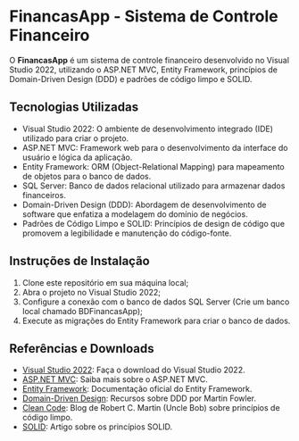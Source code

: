 # FinancasApp - Sistema de Controle Financeiro

O **FinancasApp** é um sistema de controle financeiro desenvolvido no Visual Studio 2022, utilizando o ASP.NET MVC, Entity Framework, princípios de Domain-Driven Design (DDD) e padrões de código limpo e SOLID.

## Tecnologias Utilizadas

- Visual Studio 2022: O ambiente de desenvolvimento integrado (IDE) utilizado para criar o projeto.
- ASP.NET MVC: Framework web para o desenvolvimento da interface do usuário e lógica da aplicação.
- Entity Framework: ORM (Object-Relational Mapping) para mapeamento de objetos para o banco de dados.
- SQL Server: Banco de dados relacional utilizado para armazenar dados financeiros.
- Domain-Driven Design (DDD): Abordagem de desenvolvimento de software que enfatiza a modelagem do domínio de negócios.
- Padrões de Código Limpo e SOLID: Princípios de design de código que promovem a legibilidade e manutenção do código-fonte.

## Instruções de Instalação

1. Clone este repositório em sua máquina local;
2. Abra o projeto no Visual Studio 2022;
3. Configure a conexão com o banco de dados SQL Server (Crie um banco local chamado BDFinancasApp);
4. Execute as migrações do Entity Framework para criar o banco de dados.

## Referências e Downloads

- [Visual Studio 2022](https://visualstudio.microsoft.com/pt-br/downloads/): Faça o download do Visual Studio 2022.
- [ASP.NET MVC](https://dotnet.microsoft.com/apps/aspnet/mvc): Saiba mais sobre o ASP.NET MVC.
- [Entity Framework](https://docs.microsoft.com/en-us/ef/): Documentação oficial do Entity Framework.
- [Domain-Driven Design](https://martinfowler.com/tags/domain%20driven%20design.html): Recursos sobre DDD por Martin Fowler.
- [Clean Code](https://blog.cleancoder.com/): Blog de Robert C. Martin (Uncle Bob) sobre princípios de código limpo.
- [SOLID](https://www.digitalocean.com/community/conceptual_articles/s-o-l-i-d-the-first-five-principles-of-object-oriented-design): Artigo sobre os princípios SOLID.


